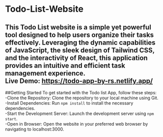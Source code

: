 # Todo-List-Website
This Todo List website is a simple yet powerful tool designed to help users organize their tasks effectively. Leveraging the dynamic capabilities of JavaScript, the sleek design of Tailwind CSS, and the interactivity of React, this application provides an intuitive and efficient task management experience. <br>
**Live Demo:** https://todo-app-by-rs.netlify.app/<br>
---
##Getting Started
To get started with the Todo list App, follow these steps:<br>
-Clone the Repository: Clone the repository to your local machine using Git.<br>
-Install Dependencies: Run `npm install` to install the necessary dependencies.<br>
-Start the Development Server: Launch the development server using `npm start`.<br>
-Open in Browser: Open the website in your preferred web browser by navigating to localhost:3000.<br>
